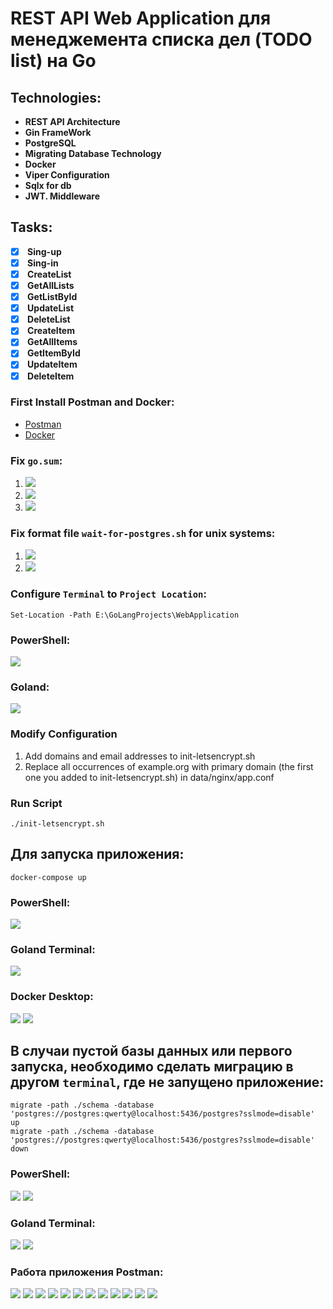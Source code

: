 # REST API Web Application для менеджемента списка дел (TODO list) на Go

## Technologies:
- <b> REST API Architecture</b>
- <b> Gin FrameWork</b>
- <b> PostgreSQL</b> 
- <b> Migrating Database Technology</b>
- <b> Docker</b>
- <b> Viper Configuration</b>
- <b> Sqlx for db</b>
- <b> JWT. Middleware</b>

## Tasks:
- [x] <b> Sing-up</b>
- [x] <b> Sing-in</b>
- [x] <b> CreateList</b> 
- [x] <b> GetAllLists</b>
- [x] <b> GetListById</b>
- [x] <b> UpdateList</b>
- [x] <b> DeleteList</b>
- [x] <b> CreateItem</b> 
- [x] <b> GetAllItems</b>
- [x] <b> GetItemById</b>
- [x] <b> UpdateItem</b>
- [x] <b> DeleteItem</b>

### First Install Postman and Docker:
- <a href="https://www.postman.com/downloads/">Postman</a>
- <a href="https://www.docker.com/products/docker-desktop">Docker</a>

### Fix `go.sum`:
1) ![](images/gomod.png)
2) ![](images/gomod2.png)
3) ![](images/gomod3.png)

### Fix format file `wait-for-postgres.sh` for unix systems:
1) ![](images/selectfile.png)
2) ![](images/wait-for-postgresUnix.png)

### Configure `Terminal` to `Project Location`:
```
Set-Location -Path E:\GoLangProjects\WebApplication
```
### PowerShell:
![](images/PowerShellConfig.png)
### Goland:
![](images/GolandConfig.png)
### Modify Configuration
1) Add domains and email addresses to init-letsencrypt.sh
2) Replace all occurrences of example.org with primary domain (the first one you added to init-letsencrypt.sh) in data/nginx/app.conf
### Run Script
```
./init-letsencrypt.sh
```
## Для запуска приложения:
```
docker-compose up
```
### PowerShell:
![](images/PowerShell.png)
### Goland Terminal:
![](images/Goland.png)
### Docker Desktop:
![](images/Docker.png)
![](images/DockerStart.png)
## В случаи пустой базы данных или первого запуска, необходимо сделать миграцию в другом `terminal`, где не запущено приложение:
```
migrate -path ./schema -database 'postgres://postgres:qwerty@localhost:5436/postgres?sslmode=disable' up
migrate -path ./schema -database 'postgres://postgres:qwerty@localhost:5436/postgres?sslmode=disable' down
```

### PowerShell:
![](images/PowerShell2.png)
![](images/PowerShell3.png)
### Goland Terminal:
![](images/Goland2.png)
![](images/Goland3.png)
### Работа приложения Postman:
![](images/Postman.png)
![](images/Postman2.png)
![](images/Postman3.png)
![](images/Postman4.png)
![](images/Postman5.png)
![](images/Postman6.png)
![](images/Postman7.png)
![](images/Postman8.png)
![](images/Postman9.png)
![](images/Postman10.png)
![](images/Postman11.png)
![](images/Postman12.png)
